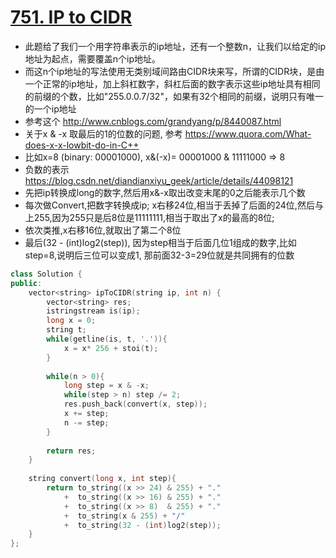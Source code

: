 # [751. IP to CIDR](https://leetcode.com/problems/ip-to-cidr/)
* 此题给了我们一个用字符串表示的ip地址，还有一个整数n，让我们以给定的ip地址为起点，需要覆盖n个ip地址。
* 而这n个ip地址的写法使用无类别域间路由CIDR块来写，所谓的CIDR块，是由一个正常的ip地址，加上斜杠数字，斜杠后面的数字表示这些ip地址具有相同的前缀的个数，比如"255.0.0.7/32"，如果有32个相同的前缀，说明只有唯一的一个ip地址
* 参考这个 http://www.cnblogs.com/grandyang/p/8440087.html
* 关于x & -x 取最后的1的位数的问题, 参考 https://www.quora.com/What-does-x-x-lowbit-do-in-C++
* 比如x=8 (binary: 00001000), x&(-x)= 00001000 & 11111000 => 8
* 负数的表示 https://blog.csdn.net/diandianxiyu_geek/article/details/44098121
* 先把ip转换成long的数字,然后用x&-x取出改变末尾的0之后能表示几个数
* 每次做Convert,把数字转换成ip; x右移24位,相当于丢掉了后面的24位,然后与上255,因为255只是后8位是11111111,相当于取出了x的最高的8位;
* 依次类推,x右移16位,就取出了第二个8位
* 最后(32 - (int)log2(step)), 因为step相当于后面几位1组成的数字,比如step=8,说明后三位可以变成1, 那前面32-3=29位就是共同拥有的位数


```c++
class Solution {
public:
    vector<string> ipToCIDR(string ip, int n) {
        vector<string> res;
        istringstream is(ip);
        long x = 0;
        string t;
        while(getline(is, t, '.')){
            x = x* 256 + stoi(t);
        }
        
        while(n > 0){
            long step = x & -x;
            while(step > n) step /= 2;
            res.push_back(convert(x, step));
            x += step;
            n -= step;
        } 
        
        return res;
    }
    
    string convert(long x, int step){
        return to_string((x >> 24) & 255) + "."
            +  to_string((x >> 16) & 255) + "."
            +  to_string((x >> 8)  & 255) + "."
            +  to_string(x & 255) + "/" 
            +  to_string(32 - (int)log2(step));
    }
};
```
